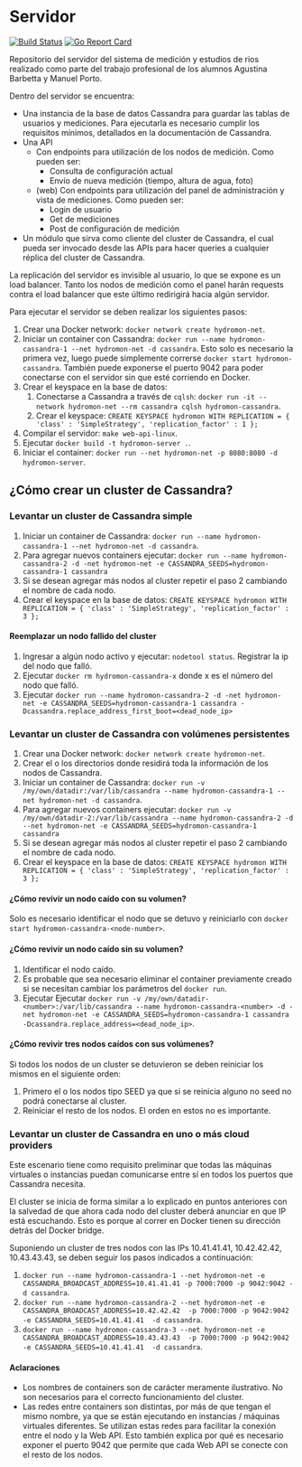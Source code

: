 # Servidor

[![Build Status](https://travis-ci.org/hydro-monitor/web-api.svg?branch=master)](https://travis-ci.org/hydro-monitor/web-api)
[![Go Report Card](https://goreportcard.com/badge/github.com/hydro-monitor/web-api)](https://goreportcard.com/report/github.com/hydro-monitor/web-api)

Repositorio del servidor del sistema de medición y estudios de rios realizado como parte del trabajo profesional de los 
alumnos Agustina Barbetta y Manuel Porto.

Dentro del servidor se encuentra:
- Una instancia de la base de datos Cassandra para guardar las tablas de usuarios y mediciones. Para ejecutarla es 
necesario cumplir los requisitos mínimos, detallados en la documentación de Cassandra.
- Una API
  - Con endpoints para utilización de los nodos de medición. Como pueden ser:
    - Consulta de configuración actual
    - Envío de nueva medición (tiempo, altura de agua, foto)
  - (web) Con endpoints para utilización del panel de administración y vista de mediciones. Como pueden ser:
    - Login de usuario
    - Get de mediciones
    - Post de configuración de medición
- Un módulo que sirva como cliente del cluster de Cassandra, el cual pueda ser invocado desde las APIs para hacer 
queries a cualquier réplica del cluster de Cassandra.

La replicación del servidor es invisible al usuario, lo que se expone es un load balancer. Tanto los nodos de medición 
como el panel harán requests contra el load balancer que este último redirigirá hacia algún servidor.

Para ejecutar el servidor se deben realizar los siguientes pasos:

1. Crear una Docker network: `docker network create hydromon-net`.
2. Iniciar un container con Cassandra: `docker run --name hydromon-cassandra-1 --net hydromon-net -d cassandra`. Esto
solo es necesario la primera vez, luego puede simplemente correrse `docker start hydromon-cassandra`.
También puede exponerse el puerto 9042 para poder conectarse con el servidor sin que esté corriendo en Docker.
3. Crear el keyspace en la base de datos:
    1. Conectarse a Cassandra a través de `cqlsh`: `docker run -it --network hydromon-net --rm cassandra cqlsh hydromon-cassandra`.
    2. Crear el keyspace: `CREATE KEYSPACE hydromon WITH REPLICATION = { 'class' : 'SimpleStrategy', 'replication_factor' : 1 };`
4. Compilar el servidor: `make web-api-linux`.
5. Ejecutar `docker build -t hydromon-server .`.
6. Iniciar el container: `docker run --net hydromon-net -p 8080:8080 -d hydromon-server`.


## ¿Cómo crear un cluster de Cassandra?

### Levantar un cluster de Cassandra simple

1. Iniciar un container de Cassandra: `docker run --name hydromon-cassandra-1 --net hydromon-net -d cassandra`.
2. Para agregar nuevos containers ejecutar: 
`docker run --name hydromon-cassandra-2 -d -net hydromon-net -e CASSANDRA_SEEDS=hydromon-cassandra-1 cassandra`
3. Si se desean agregar más nodos al cluster repetir el paso 2 cambiando el nombre de cada nodo.
4. Crear el keyspace en la base de datos: `CREATE KEYSPACE hydromon WITH REPLICATION = { 'class' : 'SimpleStrategy', 'replication_factor' : 3 };`

#### Reemplazar un nodo fallido del cluster

1. Ingresar a algún nodo activo y ejecutar: `nodetool status`. Registrar la ip del nodo que falló.
2. Ejecutar `docker rm hydromon-cassandra-x` donde x es el número del nodo que falló.
3. Ejecutar `docker run --name hydromon-cassandra-2 -d -net hydromon-net -e CASSANDRA_SEEDS=hydromon-cassandra-1 cassandra -Dcassandra.replace_address_first_boot=<dead_node_ip>`

### Levantar un cluster de Cassandra con volúmenes persistentes

1. Crear una Docker network: `docker network create hydromon-net`.
2. Crear el o los directorios donde residirá toda la información de los nodos de Cassandra.
3. Iniciar un container de Cassandra: `docker run -v /my/own/datadir:/var/lib/cassandra --name hydromon-cassandra-1 --net hydromon-net -d cassandra`.
4. Para agregar nuevos containers ejecutar: 
`docker run -v /my/own/datadir-2:/var/lib/cassandra --name hydromon-cassandra-2 -d --net hydromon-net -e CASSANDRA_SEEDS=hydromon-cassandra-1 cassandra`
5. Si se desean agregar más nodos al cluster repetir el paso 2 cambiando el nombre de cada nodo.
6. Crear el keyspace en la base de datos: `CREATE KEYSPACE hydromon WITH REPLICATION = { 'class' : 'SimpleStrategy', 'replication_factor' : 3 };`

#### ¿Cómo revivir un nodo caído con su volumen?

Solo es necesario identificar el nodo que se detuvo y reiniciarlo con `docker start hydromon-cassandra-<node-number>`.

#### ¿Cómo revivir un nodo caído sin su volumen?

1. Identificar el nodo caído.
2. Es probable que sea necesario eliminar el container previamente creado si se necesitan cambiar los parámetros del 
`docker run`.
2. Ejecutar Ejecutar `docker run -v /my/own/datadir-<number>:/var/lib/cassandra --name hydromon-cassandra-<number> -d -net hydromon-net -e CASSANDRA_SEEDS=hydromon-cassandra-1 cassandra -Dcassandra.replace_address=<dead_node_ip>`.

#### ¿Cómo revivir tres nodos caídos con sus volúmenes?

Si todos los nodos de un cluster se detuvieron se deben reiniciar los mismos en el siguiente orden:
1. Primero el o los nodos tipo SEED ya que si se reinicia alguno no seed no podrá conectarse al cluster.
2. Reiniciar el resto de los nodos. El orden en estos no es importante.

### Levantar un cluster de Cassandra en uno o más cloud providers

Este escenario tiene como requisito preliminar que todas las máquinas virtuales o instancias puedan comunicarse entre sí
en todos los puertos que Cassandra necesita.

El cluster se inicia de forma similar a lo explicado en puntos anteriores con la salvedad de que ahora cada nodo del
cluster deberá anunciar en que IP está escuchando. Esto es porque al correr en Docker tienen su dirección detrás del
Docker bridge.

Suponiendo un cluster de tres nodos con las IPs 10.41.41.41, 10.42.42.42, 10.43.43.43, se deben seguir los pasos 
indicados a continuación:

1. `docker run --name hydromon-cassandra-1 --net hydromon-net -e CASSANDRA_BROADCAST_ADDRESS=10.41.41.41 -p 7000:7000 -p 9042:9042 -d cassandra`.
2. `docker run --name hydromon-cassandra-2 --net hydromon-net -e CASSANDRA_BROADCAST_ADDRESS=10.42.42.42  -p 7000:7000 -p 9042:9042 -e CASSANDRA_SEEDS=10.41.41.41  -d cassandra`.
2. `docker run --name hydromon-cassandra-3 --net hydromon-net -e CASSANDRA_BROADCAST_ADDRESS=10.43.43.43  -p 7000:7000 -p 9042:9042 -e CASSANDRA_SEEDS=10.41.41.41  -d cassandra`.

#### Aclaraciones

- Los nombres de containers son de carácter meramente ilustrativo. No son necesarios para el correcto funcionamiento del
cluster.
- Las redes entre containers son distintas, por más de que tengan el mismo nombre, ya que se están ejecutando en 
instancias / máquinas virtuales diferentes. Se utilizan estas redes para facilitar la conexión entre el nodo y la Web
API. Esto también explica por qué es necesario exponer el puerto 9042 que permite que cada Web API se conecte con el 
resto de los nodos.
